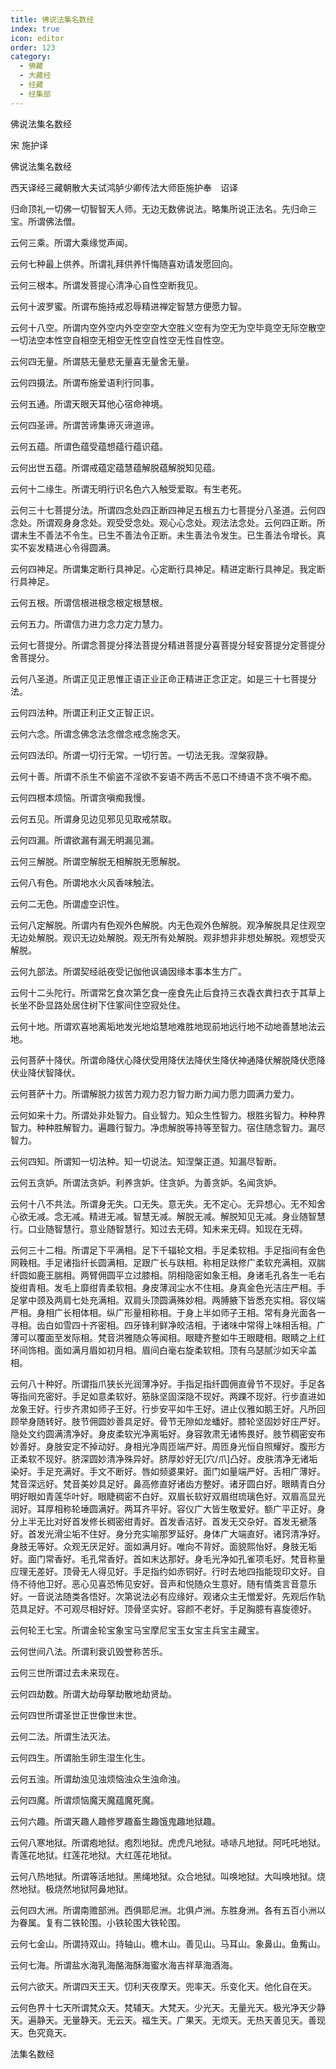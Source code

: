 ```yaml
---
title: 佛说法集名数经
index: true
icon: editor
order: 123
category:
  - 佛藏
  - 大藏经
  - 经藏
  - 经集部
---
```


  佛说法集名数经  

宋 施护译  

佛说法集名数经  

西天译经三藏朝散大夫试鸿胪少卿传法大师臣施护奉　诏译  

归命顶礼一切佛一切智智天人师。无边无数佛说法。略集所说正法名。先归命三宝。所谓佛法僧。  

云何三乘。所谓大乘缘觉声闻。  

云何七种最上供养。所谓礼拜供养忏悔随喜劝请发愿回向。  

云何三根本。所谓发菩提心清净心自性空断我见。  

云何十波罗蜜。所谓布施持戒忍辱精进禅定智慧方便愿力智。  

云何十八空。所谓内空外空内外空空空大空胜义空有为空无为空毕竟空无际空散空一切法空本性空自相空无相空无性空自性空无性自性空。  

云何四无量。所谓慈无量悲无量喜无量舍无量。  

云何四摄法。所谓布施爱语利行同事。  

云何五通。所谓天眼天耳他心宿命神境。  

云何四圣谛。所谓苦谛集谛灭谛道谛。  

云何五蕴。所谓色蕴受蕴想蕴行蕴识蕴。  

云何出世五蕴。所谓戒蕴定蕴慧蕴解脱蕴解脱知见蕴。  

云何十二缘生。所谓无明行识名色六入触受爱取。有生老死。  

云何三十七菩提分法。所谓四念处四正断四神足五根五力七菩提分八圣道。云何四念处。所谓观身身念处。观受受念处。观心心念处。观法法念处。云何四正断。所谓未生不善法不令生。已生不善法令正断。未生善法令发生。已生善法令增长。真实不妄发精进心令得圆满。  

云何四神足。所谓集定断行具神足。心定断行具神足。精进定断行具神足。我定断行具神足。  

云何五根。所谓信根进根念根定根慧根。  

云何五力。所谓信力进力念力定力慧力。  

云何七菩提分。所谓念菩提分择法菩提分精进菩提分喜菩提分轻安菩提分定菩提分舍菩提分。  

云何八圣道。所谓正见正思惟正语正业正命正精进正念正定。如是三十七菩提分法。  

云何四法种。所谓正利正文正智正识。  

云何六念。所谓念佛念法念僧念戒念施念天。  

云何四法印。所谓一切行无常。一切行苦。一切法无我。涅槃寂静。  

云何十善。所谓不杀生不偷盗不淫欲不妄语不两舌不恶口不绮语不贪不嗔不痴。  

云何四根本烦恼。所谓贪嗔痴我慢。  

云何五见。所谓身见边见邪见见取戒禁取。  

云何四漏。所谓欲漏有漏无明漏见漏。  

云何三解脱。所谓空解脱无相解脱无愿解脱。  

云何八有色。所谓地水火风香味触法。  

云何二无色。所谓虚空识性。  

云何八定解脱。所谓内有色观外色解脱。内无色观外色解脱。观净解脱具足住观空无边处解脱。观识无边处解脱。观无所有处解脱。观非想非非想处解脱。观想受灭解脱。  

云何九部法。所谓契经祇夜受记伽他讽诵因缘本事本生方广。  

云何十二头陀行。所谓常乞食次第乞食一座食先止后食持三衣毳衣粪扫衣于其草上长坐不卧显路处居住树下住冢间住空寂处住。  

云何十地。所谓欢喜地离垢地发光地焰慧地难胜地现前地远行地不动地善慧地法云地。  

云何菩萨十降伏。所谓命降伏心降伏受用降伏法降伏生降伏神通降伏解脱降伏愿降伏业降伏智降伏。  

云何菩萨十力。所谓解脱力拔苦力观力忍力智力断力闻力愿力圆满力爱力。  

云何如来十力。所谓处非处智力。自业智力。知众生性智力。根胜劣智力。种种界智力。种种胜解智力。遍趣行智力。净虑解脱等持等至智力。宿住随念智力。漏尽智力。  

云何四知。所谓知一切法种。知一切说法。知涅槃正道。知漏尽智断。  

云何五贪妒。所谓法贪妒。利养贪妒。住贪妒。为善贪妒。名闻贪妒。  

云何十八不共法。所谓身无失。口无失。意无失。无不定心。无异想心。无不知舍心欲无减。念无减。精进无减。智慧无减。解脱无减。解脱知见无减。身业随智慧行。口业随智慧行。意业随智慧行。知过去无碍。知未来无碍。知现在无碍。  

云何三十二相。所谓足下平满相。足下千辐轮文相。手足柔软相。手足指间有金色网鞔相。手足诸指纤长圆满相。足跟广长与趺相。称相足趺修广柔软充满相。双腨纤圆如鹿王腨相。两臂佣圆平立过膝相。阴相隐密如象王相。身诸毛孔各生一毛右旋绀青相。发毛上靡绀青柔软相。身皮薄润尘水不住相。身真金色光洁庄严相。手足掌中颈及两肩七处充满相。双肩头顶圆满殊妙相。两膊腋下皆悉充实相。容仪端严相。身相广长相体相。纵广形量相称相。于身上半如师子王相。常有身光面各一寻相。齿白如雪四十齐密相。四牙锋利鲜净皎洁相。于诸味中常得上味相舌相。广薄可以覆面至发际相。梵音洪雅随众等闻相。眼睫齐整如牛王眼睫相。眼睛之上红环间饰相。面如满月眉如初月相。眉间白毫右旋柔软相。顶有乌瑟腻沙如天伞盖相。  

云何八十种好。所谓指爪狭长光润薄净好。手指足指纤圆佣直骨节不现好。手足各等指间充密好。手足如意柔软好。筋脉坚固深隐不现好。两踝不现好。行步直进如龙象王好。行步齐肃如师子王好。行步安平如牛王好。进止仪雅如鹅王好。凡所回顾举身随转好。肢节佣圆妙善具足好。骨节无隙如龙蟠好。膝轮坚固妙好庄严好。隐处文约圆满清净好。身皮柔软光净离垢好。身容敦肃无诸怖畏好。肢节稠密安布妙善好。身肢安定不掉动好。身相光净周匝端严好。周匝身光恒自照耀好。腹形方正柔软不现好。脐深圆妙清净殊异好。脐厚妙好无[穴/爪]凸好。皮肤清净无诸垢染好。手足充满好。手文不断好。唇如频婆果好。面门如量端严好。舌相广薄好。梵音深远好。梵音美妙具足好。鼻高修直好诸齿方整好。诸牙圆白好。眼睛青白分明好眼如青莲华叶好。眼睫稠密不白好。双眉长软好双眉绀琉璃色好。双眉高显光润好。耳厚相称轮埵圆满好。两耳齐平好。容仪广大皆生敬爱好。额广平正好。身分上半无比对好首发修长稠密绀青好。首发香洁好。首发无交杂好。首发无褫落好。首发光滑尘垢不住好。身分充实喻那罗延好。身体广大端直好。诸窍清净好。身肢无等好。众观无厌足好。面如满月好。唯向不背好。面貌熙怡好。身肢无垢好。面门常香好。毛孔常香好。首如末达那好。身毛光净如孔雀项毛好。梵音称量应理无差好。顶骨无人得见好。手足指约如赤铜好。行时去地四指能现印文好。自侍不待他卫好。恶心见喜恐怖见安好。音声和悦随众生意好。随有情类言音意乐好。一音说法随类各悟好。次第说法必有应缘好。观诸众主无憎爱好。先观后作轨范具足好。不可观尽相好好。顶骨坚实好。容颜不老好。手足胸臆有喜旋德好。  

云何轮王七宝。所谓金轮宝象宝马宝摩尼宝玉女宝主兵宝主藏宝。  

云何世间八法。所谓利衰讥毁誉称苦乐。  

云何三世所谓过去未来现在。  

云何四劫数。所谓大劫母拏劫散地劫贤劫。  

云何四世所谓圣世正世像世末世。  

云何二法。所谓生法灭法。  

云何四生。所谓胎生卵生湿生化生。  

云何五浊。所谓劫浊见浊烦恼浊众生浊命浊。  

云何四魔。所谓烦恼魔天魔蕴魔死魔。  

云何六趣。所谓天趣人趣修罗趣畜生趣饿鬼趣地狱趣。  

云何八寒地狱。所谓疱地狱。疱烈地狱。虎虎凡地狱。哧哧凡地狱。阿吒吒地狱。青莲花地狱。红莲花地狱。大红莲花地狱。  

云何八热地狱。所谓等活地狱。黑绳地狱。众合地狱。叫唤地狱。大叫唤地狱。烧然地狱。极烧然地狱阿鼻地狱。  

云何四大洲。所谓南赡部洲。西俱耶尼洲。北俱卢洲。东胜身洲。各有五百小洲以为眷属。复有二铁轮围。小铁轮围大铁轮围。  

云何七金山。所谓持双山。持轴山。檐木山。善见山。马耳山。象鼻山。鱼觜山。  

云何七海。所谓盐水海乳海酪海酥海蜜水海吉祥草海酒海。  

云何六欲天。所谓四天王天。忉利天夜摩天。兜率天。乐变化天。他化自在天。  

云何色界十七天所谓梵众天。梵辅天。大梵天。少光天。无量光天。极光净天少静天。遍静天。无量静天。无云天。福生天。广果天。无烦天。无热天善见天。善现天。色究竟天。  

法集名数经  
